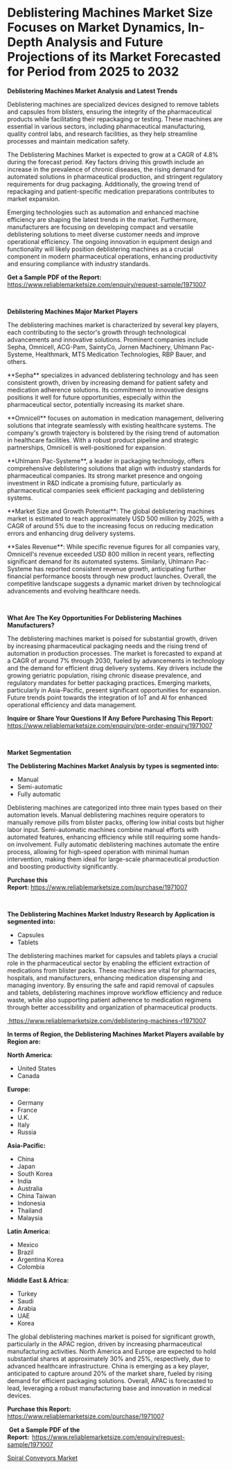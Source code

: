 <p><h1>Deblistering Machines Market Size Focuses on Market Dynamics, In-Depth Analysis and Future Projections of its Market Forecasted for Period from 2025 to 2032</h1></p><p><strong>Deblistering Machines Market Analysis and Latest Trends</strong></p>
<p><p>Deblistering machines are specialized devices designed to remove tablets and capsules from blisters, ensuring the integrity of the pharmaceutical products while facilitating their repackaging or testing. These machines are essential in various sectors, including pharmaceutical manufacturing, quality control labs, and research facilities, as they help streamline processes and maintain medication safety.</p><p>The Deblistering Machines Market is expected to grow at a CAGR of 4.8% during the forecast period. Key factors driving this growth include an increase in the prevalence of chronic diseases, the rising demand for automated solutions in pharmaceutical production, and stringent regulatory requirements for drug packaging. Additionally, the growing trend of repackaging and patient-specific medication preparations contributes to market expansion. </p><p>Emerging technologies such as automation and enhanced machine efficiency are shaping the latest trends in the market. Furthermore, manufacturers are focusing on developing compact and versatile deblistering solutions to meet diverse customer needs and improve operational efficiency. The ongoing innovation in equipment design and functionality will likely position deblistering machines as a crucial component in modern pharmaceutical operations, enhancing productivity and ensuring compliance with industry standards.</p></p>
<p><strong>Get a Sample PDF of the Report:&nbsp;</strong> <a href="https://www.reliablemarketsize.com/enquiry/request-sample/1971007?utm_campaign=2532&utm_medium=2&utm_source=Github&utm_content=ia&utm_term=22022025&utm_id=deblistering-machines">https://www.reliablemarketsize.com/enquiry/request-sample/1971007</a></p>
<p>&nbsp;</p>
<p><strong>Deblistering Machines Major Market Players</strong></p>
<p><p>The deblistering machines market is characterized by several key players, each contributing to the sector's growth through technological advancements and innovative solutions. Prominent companies include Sepha, Omnicell, ACG-Pam, SaintyCo, Jornen Machinery, Uhlmann Pac-Systeme, Healthmark, MTS Medication Technologies, RBP Bauer, and others.</p><p>**Sepha** specializes in advanced deblistering technology and has seen consistent growth, driven by increasing demand for patient safety and medication adherence solutions. Its commitment to innovative designs positions it well for future opportunities, especially within the pharmaceutical sector, potentially increasing its market share.</p><p>**Omnicell** focuses on automation in medication management, delivering solutions that integrate seamlessly with existing healthcare systems. The company's growth trajectory is bolstered by the rising trend of automation in healthcare facilities. With a robust product pipeline and strategic partnerships, Omnicell is well-positioned for expansion.</p><p>**Uhlmann Pac-Systeme**, a leader in packaging technology, offers comprehensive deblistering solutions that align with industry standards for pharmaceutical companies. Its strong market presence and ongoing investment in R&D indicate a promising future, particularly as pharmaceutical companies seek efficient packaging and deblistering systems.</p><p>**Market Size and Growth Potential**: The global deblistering machines market is estimated to reach approximately USD 500 million by 2025, with a CAGR of around 5% due to the increasing focus on reducing medication errors and enhancing drug delivery systems.</p><p>**Sales Revenue**: While specific revenue figures for all companies vary, Omnicell's revenue exceeded USD 800 million in recent years, reflecting significant demand for its automated systems. Similarly, Uhlmann Pac-Systeme has reported consistent revenue growth, anticipating further financial performance boosts through new product launches. Overall, the competitive landscape suggests a dynamic market driven by technological advancements and evolving healthcare needs.</p></p>
<p>&nbsp;</p>
<p><strong>What Are The Key Opportunities For Deblistering Machines Manufacturers?</strong></p>
<p><p>The deblistering machines market is poised for substantial growth, driven by increasing pharmaceutical packaging needs and the rising trend of automation in production processes. The market is forecasted to expand at a CAGR of around 7% through 2030, fueled by advancements in technology and the demand for efficient drug delivery systems. Key drivers include the growing geriatric population, rising chronic disease prevalence, and regulatory mandates for better packaging practices. Emerging markets, particularly in Asia-Pacific, present significant opportunities for expansion. Future trends point towards the integration of IoT and AI for enhanced operational efficiency and data management.</p></p>
<p><strong>Inquire or Share Your Questions If Any Before Purchasing This Report:</strong> <a href="https://www.reliablemarketsize.com/enquiry/pre-order-enquiry/1971007?utm_campaign=2532&utm_medium=2&utm_source=Github&utm_content=ia&utm_term=22022025&utm_id=deblistering-machines">https://www.reliablemarketsize.com/enquiry/pre-order-enquiry/1971007</a></p>
<p>&nbsp;</p>
<p><strong>Market Segmentation</strong></p>
<p><strong>The Deblistering Machines Market Analysis by types is segmented into:</strong></p>
<p><ul><li>Manual</li><li>Semi-automatic</li><li>Fully automatic</li></ul></p>
<p><p>Deblistering machines are categorized into three main types based on their automation levels. Manual deblistering machines require operators to manually remove pills from blister packs, offering low initial costs but higher labor input. Semi-automatic machines combine manual efforts with automated features, enhancing efficiency while still requiring some hands-on involvement. Fully automatic deblistering machines automate the entire process, allowing for high-speed operation with minimal human intervention, making them ideal for large-scale pharmaceutical production and boosting productivity significantly.</p></p>
<p><strong>Purchase this Report:&nbsp;</strong><a href="https://www.reliablemarketsize.com/purchase/1971007?utm_campaign=2532&utm_medium=2&utm_source=Github&utm_content=ia&utm_term=22022025&utm_id=deblistering-machines">https://www.reliablemarketsize.com/purchase/1971007</a></p>
<p>&nbsp;</p>
<p><strong>The Deblistering Machines Market Industry Research by Application is segmented into:</strong></p>
<p><ul><li>Capsules</li><li>Tablets</li></ul></p>
<p><p>The deblistering machines market for capsules and tablets plays a crucial role in the pharmaceutical sector by enabling the efficient extraction of medications from blister packs. These machines are vital for pharmacies, hospitals, and manufacturers, enhancing medication dispensing and managing inventory. By ensuring the safe and rapid removal of capsules and tablets, deblistering machines improve workflow efficiency and reduce waste, while also supporting patient adherence to medication regimens through better accessibility and organization of pharmaceutical products.</p></p>
<p><a href="https://www.reliablemarketsize.com/deblistering-machines-r1971007?utm_campaign=2532&utm_medium=2&utm_source=Github&utm_content=ia&utm_term=22022025&utm_id=deblistering-machines">&nbsp;https://www.reliablemarketsize.com/deblistering-machines-r1971007</a></p>
<p><strong>In terms of Region, the Deblistering Machines Market Players available by Region are:</strong></p>
<p>
    <p> <strong> North America: </strong>
        <ul>
            <li>United States</li>
            <li>Canada</li>
        </ul>
        </p> 
    <p> <strong> Europe: </strong>
        <ul>
            <li>Germany</li>
            <li>France</li>
            <li>U.K.</li>
            <li>Italy</li>
            <li>Russia</li>
        </ul>
        </p> 
    <p> <strong> Asia-Pacific: </strong>
        <ul>
            <li>China</li>
            <li>Japan</li>
            <li>South Korea</li>
            <li>India</li>
            <li>Australia</li>
            <li>China Taiwan</li>
            <li>Indonesia</li>
            <li>Thailand</li>
            <li>Malaysia</li>
        </ul>
        </p> 
    <p> <strong> Latin America: </strong>
        <ul>
            <li>Mexico</li>
            <li>Brazil</li>
            <li>Argentina Korea</li>
            <li>Colombia</li>
        </ul>
        </p> 
    <p> <strong> Middle East & Africa: </strong>
        <ul>
            <li>Turkey</li>
            <li>Saudi</li>
            <li>Arabia</li>
            <li>UAE</li>
            <li>Korea</li>
        </ul>
    </p>
    </p>
<p><p>The global deblistering machines market is poised for significant growth, particularly in the APAC region, driven by increasing pharmaceutical manufacturing activities. North America and Europe are expected to hold substantial shares at approximately 30% and 25%, respectively, due to advanced healthcare infrastructure. China is emerging as a key player, anticipated to capture around 20% of the market share, fueled by rising demand for efficient packaging solutions. Overall, APAC is forecasted to lead, leveraging a robust manufacturing base and innovation in medical devices.</p></p>
<p><strong>Purchase this Report: </strong><a href="https://www.reliablemarketsize.com/purchase/1971007?utm_campaign=2532&utm_medium=2&utm_source=Github&utm_content=ia&utm_term=22022025&utm_id=deblistering-machines">https://www.reliablemarketsize.com/purchase/1971007</a></p>
<p>&nbsp;<strong>Get a Sample PDF of the Report:&nbsp;&nbsp;</strong><a href="https://www.reliablemarketsize.com/enquiry/request-sample/1971007?utm_campaign=2532&utm_medium=2&utm_source=Github&utm_content=ia&utm_term=22022025&utm_id=deblistering-machines">https://www.reliablemarketsize.com/enquiry/request-sample/1971007</a></p>
<p><strong></strong></p>
<p><p><a href="https://github.com/uramalorr/Market-Research-Report-List-1/blob/main/spiral-conveyors-market.md?utm_campaign=2532&utm_medium=2&utm_source=Github&utm_content=ia&utm_term=22022025&utm_id=deblistering-machines">Spiral Conveyors Market</a></p></p>
